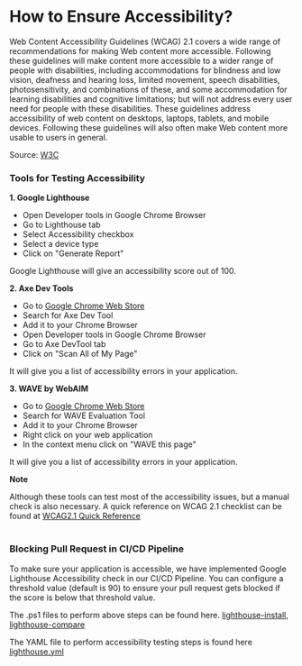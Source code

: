 # How to Ensure Accessibility?

Web Content Accessibility Guidelines (WCAG) 2.1 covers a wide range of recommendations for making Web content more accessible. Following these guidelines will make content more accessible to a wider range of people with disabilities, including accommodations for blindness and low vision, deafness and hearing loss, limited movement, speech disabilities, photosensitivity, and combinations of these, and some accommodation for learning disabilities and cognitive limitations; but will not address every user need for people with these disabilities. These guidelines address accessibility of web content on desktops, laptops, tablets, and mobile devices. Following these guidelines will also often make Web content more usable to users in general.

Source: [W3C](https://www.w3.org/TR/WCAG21/)


### Tools for Testing Accessibility

**1. Google Lighthouse**
* Open Developer tools in Google Chrome Browser
* Go to Lighthouse tab
* Select Accessibility checkbox
* Select a device type
* Click on "Generate Report"

Google Lighthouse will give an accessibility score out of 100.


**2. Axe Dev Tools**
* Go to [Google Chrome Web Store](https://chrome.google.com/webstore/category/extensions)
* Search for Axe Dev Tool
* Add it to your Chrome Browser
* Open Developer tools in Google Chrome Browser
* Go to Axe DevTool tab
* Click on "Scan All of My Page"

It will give you a list of accessibility errors in your application.


**3. WAVE by WebAIM**
* Go to [Google Chrome Web Store](https://chrome.google.com/webstore/category/extensions)
* Search for WAVE Evaluation Tool
* Add it to your Chrome Browser
* Right click on your web application
* In the context menu click on "WAVE this page"

It will give you a list of accessibility errors in your application.


**Note**

Although these tools can test most of the accessibility issues, but a manual check is also necessary. A quick reference on WCAG 2.1 checklist can be found at [WCAG2.1 Quick Reference](https://www.w3.org/WAI/WCAG21/quickref/)
<br/><br/>
### Blocking Pull Request in CI/CD Pipeline

To make sure your application is accessible, we have implemented Google Lighthouse Accessibility check in our CI/CD Pipeline. You can configure a threshold value (default is 90) to ensure your pull request gets blocked if the score is below that threshold value.

The .ps1 files to perform above steps can be found here. [lighthouse-install](https://git.version1.com/projects/VDAPX/repos/dapx-accelerator-az-mvc-app-poc-he-nilo/browse/.azurepipeline/scripts/lighthouse-install.ps1), [lighthouse-compare](https://git.version1.com/projects/VDAPX/repos/dapx-accelerator-az-mvc-app-poc-he-nilo/browse/.azurepipeline/scripts/lighthouse-block-pr.ps1)

The YAML file to perform accessibility testing steps is found here [lighthouse.yml](https://git.version1.com/projects/VDAPX/repos/dapx-accelerator-az-mvc-app-poc-he-nilo/browse/.azurepipeline/templates/lighthouse.yml)


